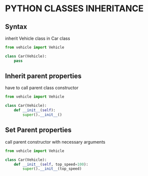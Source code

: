 # PYTHON CLASSES INHERITANCE

## Syntax

inherit Vehicle class in Car class

```python
from vehicle import Vehicle

class Car(Vehicle):
    pass
```

## Inherit parent properties

have to call parent class constructor

```python
from vehicle import Vehicle

class Car(Vehicle):
    def __init__(self):
        super().__init__()
```

## Set Parent properties

call parent constructor with necessary arguments

```python
from vehicle import Vehicle

class Car(Vehicle):
    def __init__(self, top_speed=100):
        super().__init__(top_speed)
```
